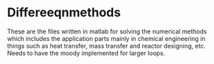 # Differeeqnmethods
These are the files written in matlab for solving the numerical methods 
which includes the application parts mainly in chemical engineering in things
such as heat transfer, mass transfer and reactor designing, etc.
Needs to have the moody implemented for larger loops.
